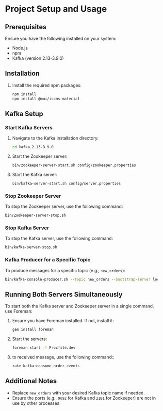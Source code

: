 # Project Setup and Usage

## Prerequisites
Ensure you have the following installed on your system:
- Node.js
- npm
- Kafka (version 2.13-3.9.0)

## Installation
1. Install the required npm packages:
    ```bash
    npm install
    npm install @mui/icons-material
    ```

## Kafka Setup

### Start Kafka Servers

1. Navigate to the Kafka installation directory:
    ```bash
    cd kafka_2.13-3.9.0
    ```

2. Start the Zookeeper server:
    ```bash
    bin/zookeeper-server-start.sh config/zookeeper.properties
    ```

3. Start the Kafka server:
    ```bash
    bin/kafka-server-start.sh config/server.properties
    ```

### Stop Zookeeper Server

To stop the Zookeeper server, use the following command:
```bash
bin/Zookeeper-server-stop.sh
```
### Stop Kafka Server

To stop the Kafka server, use the following command:
```bash
bin/kafka-server-stop.sh
```

### Kafka Producer for a Specific Topic

To produce messages for a specific topic (e.g., `new_orders`):
```bash
bin/kafka-console-producer.sh --topic new_orders --bootstrap-server localhost:9092
```

## Running Both Servers Simultaneously

To start both the Kafka server and Zookeeper server in a single command, use Foreman:

1. Ensure you have Foreman installed. If not, install it:
    ```bash
    gem install foreman
    ```

2. Start the servers:
    ```bash
    foreman start -f Procfile.dev
    ```

3. to received message, use the following command::
    ```bash
    rake kafka:consume_order_events
    ```

## Additional Notes
- Replace `new_orders` with your desired Kafka topic name if needed.
- Ensure the ports (e.g., `9092` for Kafka and `2181` for Zookeeper) are not in use by other processes.

